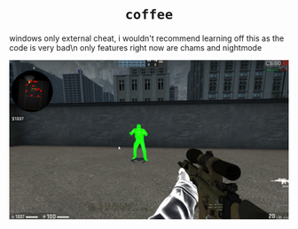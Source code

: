 <h1 align="center"><code>coffee</code></h1>

windows only external cheat, i wouldn't recommend learning off this as the code is very bad\n
only features right now are chams and nightmode

![Screenshot](ss.png)
